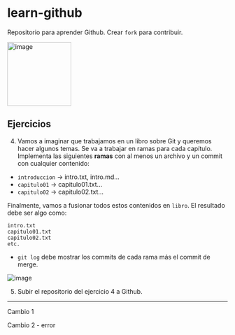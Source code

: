 # learn-github

Repositorio para aprender Github. Crear `fork` para contribuir.

<img width="146" alt="image" src="https://github.com/cesarlpb/learn-github/assets/164490009/1c66c81e-4a62-4f31-aa64-39c287afd0ce">


## Ejercicios

4. Vamos a imaginar que trabajamos en un libro sobre Git y queremos hacer algunos temas. Se va a trabajar en ramas para cada capítulo. Implementa las siguientes **ramas** con al menos un archivo y un commit con cualquier contenido:

  - `introduccion` -> intro.txt, intro.md...
  - `capitulo01` -> capitulo01.txt...
  - `capitulo02` -> capitulo02.txt...

Finalmente, vamos a fusionar todos estos contenidos en `libro`. El resultado debe ser algo como:

  ```
  intro.txt
  capitulo01.txt
  capitulo02.txt
  etc.
  ```

- `git log` debe mostrar los commits de cada rama más el commit de merge.

![image](https://github.com/Crissblck/learn-github-fork/assets/164347376/dc63c475-dc66-4979-88b3-12cc55aa354e)


5. Subir el repositorio del ejercicio 4 a Github.

---

Cambio 1

Cambio 2 - error